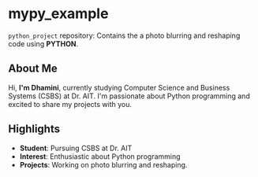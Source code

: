 # mypy_example
`python_project` repository: Contains the a photo blurring and reshaping code using **PYTHON**.

## About Me

Hi, **I'm Dhamini**, currently studying Computer Science and Business Systems (CSBS) at Dr. AIT. I'm passionate about Python programming and excited to share my projects with you.

## Highlights

- **Student**: Pursuing CSBS at Dr. AIT
- **Interest**: Enthusiastic about Python programming
- **Projects**: Working on photo blurring and reshaping.
